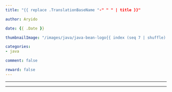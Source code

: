 ```yaml
---
title: "{{ replace .TranslationBaseName "-" " " | title }}"

author: Aryido

date: {{ .Date }}

thumbnailImage: "/images/java/java-bean-logo{{ index (seq 7 | shuffle) 0 }}.jpg"

categories:
- java

comment: false

reward: false
---
```

<!--BODY-->


<!--more-->

---





---